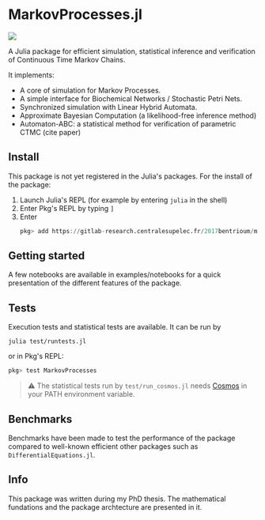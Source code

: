 
MarkovProcesses.jl 
==================

[![](https://img.shields.io/badge/docs-stable-blue.svg)](https://2017bentrioum.pages.centralesupelec.fr/markovprocesses.jl/dev)

A Julia package for efficient simulation, statistical inference and verification of Continuous Time Markov Chains.

It implements:

* A core of simulation for Markov Processes.
* A simple interface for Biochemical Networks / Stochastic Petri Nets.
* Synchronized simulation with Linear Hybrid Automata.
* Approximate Bayesian Computation (a likelihood-free inference method)
* Automaton-ABC: a statistical method for verification of parametric CTMC (cite paper)

## Install

This package is not yet registered in the Julia's packages. For the install of the package:

1. Launch Julia's REPL (for example by entering `julia` in the shell)
2. Enter Pkg's REPL by typing `]`
3. Enter
   ```julia
   pkg> add https://gitlab-research.centralesupelec.fr/2017bentrioum/markovprocesses.jl/
   ```

## Getting started 

A few notebooks are available in examples/notebooks for a quick presentation of the different features of the package.

## Tests

Execution tests and statistical tests are available. It can be run by

`julia test/runtests.jl`

or in Pkg's REPL:

```julia
pkg> test MarkovProcesses
```

> :warning: The statistical tests run by `test/run_cosmos.jl` needs [Cosmos](http://cosmos.lacl.fr/) in your PATH environment variable.

## Benchmarks

Benchmarks have been made to test the performance of the package compared to well-known efficient other packages such as `DifferentialEquations.jl`.

## Info

This package was written during my PhD thesis. The mathematical fundations and the package archtecture are presented in it.

